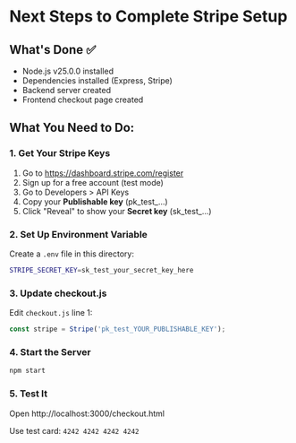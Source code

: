 # Next Steps to Complete Stripe Setup

## What's Done ✅
- Node.js v25.0.0 installed
- Dependencies installed (Express, Stripe)
- Backend server created
- Frontend checkout page created

## What You Need to Do:

### 1. Get Your Stripe Keys
1. Go to https://dashboard.stripe.com/register
2. Sign up for a free account (test mode)
3. Go to Developers > API Keys
4. Copy your **Publishable key** (pk_test_...)
5. Click "Reveal" to show your **Secret key** (sk_test_...)

### 2. Set Up Environment Variable
Create a `.env` file in this directory:
```bash
STRIPE_SECRET_KEY=sk_test_your_secret_key_here
```

### 3. Update checkout.js
Edit `checkout.js` line 1:
```javascript
const stripe = Stripe('pk_test_YOUR_PUBLISHABLE_KEY');
```

### 4. Start the Server
```bash
npm start
```

### 5. Test It
Open http://localhost:3000/checkout.html

Use test card: `4242 4242 4242 4242`
